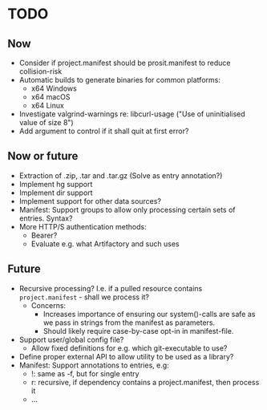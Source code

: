 # TODO

## Now
* Consider if project.manifest should be prosit.manifest to reduce collision-risk
* Automatic builds to generate binaries for common platforms:
  * x64 Windows
  * x64 macOS
  * x64 Linux
* Investigate valgrind-warnings re: libcurl-usage ("Use of uninitialised value of size 8")
* Add argument to control if it shall quit at first error?

## Now or future
* Extraction of .zip, .tar and .tar.gz (Solve as entry annotation?)
* Implement hg support
* Implement dir support
* Implement support for other data sources?
* Manifest: Support groups to allow only processing certain sets of entries. Syntax?
* More HTTP/S authentication methods:
    * Bearer?
    - Evaluate e.g. what Artifactory and such uses

## Future
* Recursive processing? I.e. if a pulled resource contains `project.manifest` - shall we process it?
  * Concerns:
    * Increases importance of ensuring our system()-calls are safe as we pass in strings from the manifest as parameters.
    * Should likely require case-by-case opt-in in manifest-file.
* Support user/global config file?
  * Allow fixed definitions for e.g. which git-executable to use?
* Define proper external API to allow utility to be used as a library?
* Manifest: Support annotations to entries, e.g:
  * !: same as -f, but for single entry
  * r: recursive, if dependency contains a project.manifest, then process it
  * ... 
